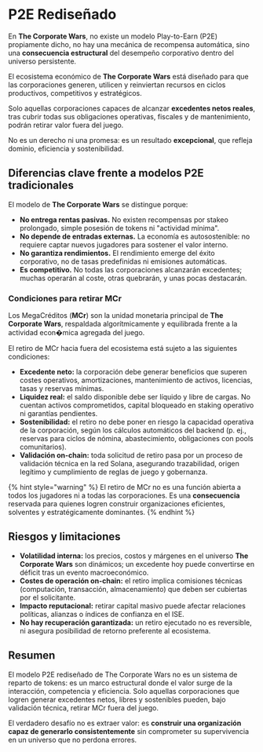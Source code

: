 # P2E Rediseñado

En **The Corporate Wars**, no existe un modelo Play-to-Earn (P2E) propiamente dicho, no hay una mecánica de recompensa automática, sino una **consecuencia estructural** del desempeño corporativo dentro del universo persistente.

El ecosistema económico de **The Corporate Wars** está diseñado para que las corporaciones generen, utilicen y reinviertan recursos en ciclos productivos, competitivos y estratégicos.

Solo aquellas corporaciones capaces de alcanzar **excedentes netos reales**, tras cubrir todas sus obligaciones operativas, fiscales y de mantenimiento, podrán retirar valor fuera del juego.

No es un derecho ni una promesa: es un resultado **excepcional**, que refleja dominio, eficiencia y sostenibilidad.

## Diferencias clave frente a modelos P2E tradicionales

El modelo de **The Corporate Wars** se distingue porque:

* **No entrega rentas pasivas.** No existen recompensas por stakeo prolongado, simple posesión de tokens ni "actividad mínima".
* **No depende de entradas externas.** La economía es autosostenible: no requiere captar nuevos jugadores para sostener el valor interno.
* **No garantiza rendimientos.** El rendimiento emerge del éxito corporativo, no de tasas predefinidas ni emisiones automáticas.
* **Es competitivo.** No todas las corporaciones alcanzarán excedentes; muchas operarán al coste, otras quebrarán, y unas pocas destacarán.

### Condiciones para retirar MCr

Los MegaCréditos (**MCr**) son la unidad monetaria principal de **The Corporate Wars**, respaldada algorítmicamente y equilibrada frente a la actividad econ�mica agregada del juego.

El retiro de MCr hacia fuera del ecosistema está sujeto a las siguientes condiciones:

* **Excedente neto:** la corporación debe generar beneficios que superen costes operativos, amortizaciones, mantenimiento de activos, licencias, tasas y reservas mínimas.
* **Liquidez real:** el saldo disponible debe ser líquido y libre de cargas. No cuentan activos comprometidos, capital bloqueado en staking operativo ni garantías pendientes.
* **Sostenibilidad:** el retiro no debe poner en riesgo la capacidad operativa de la corporación, según los cálculos automáticos del backend (p. ej., reservas para ciclos de nómina, abastecimiento, obligaciones con pools comunitarios).
* **Validación on-chain:** toda solicitud de retiro pasa por un proceso de validación técnica en la red Solana, asegurando trazabilidad, origen legítimo y cumplimiento de reglas de juego y gobernanza.

{% hint style="warning" %}
El retiro de MCr no es una función abierta a todos los jugadores ni a todas las corporaciones. Es una **consecuencia** reservada para quienes logren construir organizaciones eficientes, solventes y estratégicamente dominantes.
{% endhint %}

## Riesgos y limitaciones

* **Volatilidad interna:** los precios, costos y márgenes en el universo **The Corporate Wars** son dinámicos; un excedente hoy puede convertirse en déficit tras un evento macroeconómico.
* **Costes de operación on-chain:** el retiro implica comisiones técnicas (computación, transacción, almacenamiento) que deben ser cubiertas por el solicitante.
* **Impacto reputacional:** retirar capital masivo puede afectar relaciones políticas, alianzas o índices de confianza en el ISE.
* **No hay recuperación garantizada:** un retiro ejecutado no es reversible, ni asegura posibilidad de retorno preferente al ecosistema.

## Resumen

El modelo P2E rediseñado de The Corporate Wars no es un sistema de reparto de tokens: es un marco estructural donde el valor surge de la interacción, competencia y eficiencia. Solo aquellas corporaciones que logren generar excedentes netos, libres y sostenibles pueden, bajo validación técnica, retirar MCr fuera del juego.

El verdadero desafío no es extraer valor: es **construir una organización capaz de generarlo consistentemente** sin comprometer su supervivencia en un universo que no perdona errores.

